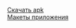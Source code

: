 ﻿[Скачать apk](https://github.com/Neexol/RealityLeap-Copycheck-Mobile/releases/tag/v1.0)  
[Макеты приложения](https://www.figma.com/file/5ZM6unEfINWdlbIMbvhzZV/CopyCheck-app?node-id=0%3A1)

